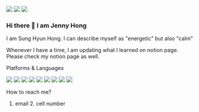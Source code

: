 <img src="https://img.shields.io/badge/passionnhope0110@gmail.com-EA4335?style=flat-square&logo=gmail&logoColor=white"/> <img src="https://img.shields.io/badge/Jenny H-0A66C2?style=flat-square&logo=linkedIn&logoColor=white"/> <img src="https://img.shields.io/badge/jennysh.hong-E4405F?style=flat-square&logo=instagram&logoColor=white"/>

### Hi there 👋 I am Jenny Hong
I am Sung Hyun Hong.
I can describe myself as "energetic" but also "calm"

Whenever I have a time, I am updating what I learned on notion page. Please check my notion page as well.

Platforms & Languages

<img src="https://img.shields.io/badge/javascript-F7DF1E?style=flat-square&logo=javascript&logoColor=black"/> <img src="https://img.shields.io/badge/Node.js-339933?style=flat-square&logo=node.js&logoColor=white"/> 
<img src="https://img.shields.io/badge/Python-3776AB?style=flat-square&logo=python&logoColor=white"/> <img src="https://img.shields.io/badge/C-A8B9CC?style=flat-square&logo=c&logoColor=white"/> <img src="https://img.shields.io/badge/Java-black?logo=java&logoColor=white"/> 
<img src="https://img.shields.io/badge/mongodb-47A248?style=flat-square&logo=mongodb&logoColor=white"/> <img src="https://img.shields.io/badge/mysql-4479A1?style=flat-square&logo=mysql&logoColor=white"/> 
<img src="https://img.shields.io/badge/html5-E34F26?style=flat-square&logo=html5&logoColor=white"/> <img src="https://img.shields.io/badge/css3-1572B6?style=flat-square&logo=css3&logoColor=white"/> 

How to reach me?
1. email 2. cell number 


<!--
**Jenny9197/Jenny9197** is a ✨ _special_ ✨ repository because its `README.md` (this file) appears on your GitHub profile.

Here are some ideas to get you started:

- 🔭 I’m currently working on ...
- 🌱 I’m currently learning ...
- 👯 I’m looking to collaborate on ...
- 🤔 I’m looking for help with ...
- 💬 Ask me about ...
- 📫 How to reach me: ...
- 😄 Pronouns: ...
- ⚡ Fun fact: ...
-->
